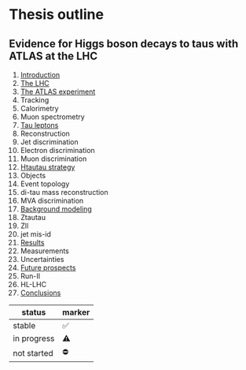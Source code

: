# Thesis outline

## Evidence for Higgs boson decays to taus with ATLAS at the LHC

1. [Introduction]() 
2. [The LHC]()
3. [The ATLAS experiment]()
  1. Tracking
  2. Calorimetry
  3. Muon spectrometry
4. [Tau leptons]()
  1. Reconstruction
  2. Jet discrimination
  3. Electron discrimination
  4. Muon discrimination
5. [Htautau strategy]()
  1. Objects
  2. Event topology
  3. di-tau mass reconstruction
  4. MVA discrimination
6. [Background modeling]()
  1. Ztautau
  2. Zll
  3. jet mis-id
7. [Results]()
  1. Measurements
  2. Uncertainties
8. [Future prospects]()
  1. Run-II
  2. HL-LHC
9. [Conclusions]()

| status      | marker             |
|-------------|--------------------|
| stable      | :white_check_mark: |
| in progress | :warning:          |
| not started | :no_entry:         |

